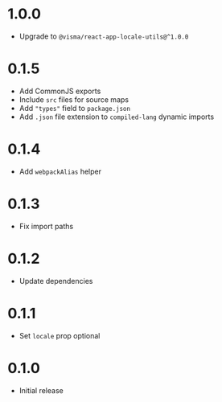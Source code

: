 # 1.0.0

- Upgrade to `@visma/react-app-locale-utils@^1.0.0`

# 0.1.5

- Add CommonJS exports
- Include `src` files for source maps
- Add `"types"` field to `package.json`
- Add `.json` file extension to `compiled-lang` dynamic imports

# 0.1.4

- Add `webpackAlias` helper

# 0.1.3

- Fix import paths

# 0.1.2

- Update dependencies

# 0.1.1

- Set `locale` prop optional

# 0.1.0

- Initial release
